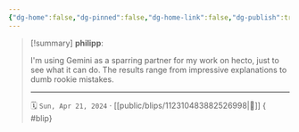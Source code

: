 ```yaml
---
{"dg-home":false,"dg-pinned":false,"dg-home-link":false,"dg-publish":true,"type":"blip","disabled rules":["yaml-title","yaml-title-alias","file-name-heading"],"title":"philipp on mastodon @ 2024-04-21","created-date":"2024-04-21T17:53:03","id":112310483882526990,"updated-date":"2025-05-02T08:50:44","dg-path":"blips/112310483882526998.md","permalink":"/blips/112310483882526998/","dgPassFrontmatter":true,"created":"2024-04-21T17:53:03","updated":"2025-05-02T08:50:44"}
---
```


> [!summary] **philipp**:
>
> I'm using Gemini as a sparring partner for my work on hecto, just to see what it can do. The results range  from impressive explanations to dumb rookie mistakes.
> - - -
>
> 🗓️ `Sun, Apr 21, 2024` · [[public/blips/112310483882526998\|🔗]]
{ #blip}

